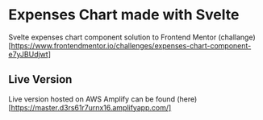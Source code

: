 # Expenses Chart made with Svelte

Svelte expenses chart component solution to Frontend Mentor (challange)[https://www.frontendmentor.io/challenges/expenses-chart-component-e7yJBUdjwt]

## Live Version

Live version hosted on AWS Amplify can be found (here)[https://master.d3rs61r7urnx16.amplifyapp.com/]
